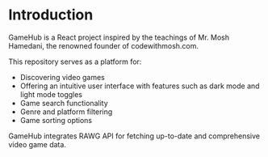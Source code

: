 # Introduction

GameHub is a React project inspired by the teachings of Mr. Mosh Hamedani, the renowned founder of codewithmosh.com. 

This repository serves as a platform for:
- Discovering video games
- Offering an intuitive user interface with features such as dark mode and light mode toggles
- Game search functionality
- Genre and platform filtering
- Game sorting options

GameHub integrates RAWG API for fetching up-to-date and comprehensive video game data.
